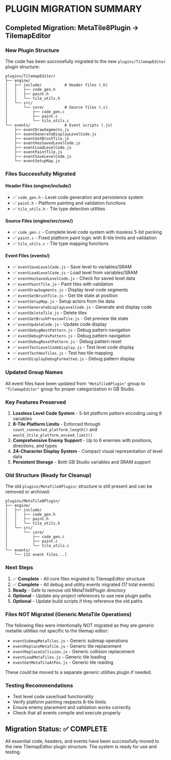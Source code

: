 # PLUGIN MIGRATION SUMMARY

## Completed Migration: MetaTile8Plugin → TilemapEditor

### New Plugin Structure

The code has been successfully migrated to the new `plugins/TilemapEditor` plugin structure:

```
plugins/TilemapEditor/
├── engine/
│   ├── include/          # Header files (.h)
│   │   ├── code_gen.h
│   │   ├── paint.h
│   │   └── tile_utils.h
│   └── src/
│       └── core/         # Source files (.c)
│           ├── code_gen.c
│           ├── paint.c
│           └── tile_utils.c
└── events/               # Event scripts (.js)
    ├── eventDrawSegments.js
    ├── eventGenerateDisplayLevelCode.js
    ├── eventGetBrushTile.js
    ├── eventHasSavedLevelCode.js
    ├── eventLoadLevelCode.js
    ├── eventPaintTile.js
    ├── eventSaveLevelCode.js
    └── eventSetupMap.js
```

### Files Successfully Migrated

#### Header Files (engine/include/)

- ✅ `code_gen.h` - Level code generation and persistence system
- ✅ `paint.h` - Platform painting and validation functions
- ✅ `tile_utils.h` - Tile type detection utilities

#### Source Files (engine/src/core/)

- ✅ `code_gen.c` - Complete level code system with lossless 5-bit packing
- ✅ `paint.c` - Fixed platform paint logic with 8-tile limits and validation
- ✅ `tile_utils.c` - Tile type mapping functions

#### Event Files (events/)

- ✅ `eventSaveLevelCode.js` - Save level to variables/SRAM
- ✅ `eventLoadLevelCode.js` - Load level from variables/SRAM
- ✅ `eventHasSavedLevelCode.js` - Check for saved level data
- ✅ `eventPaintTile.js` - Paint tiles with validation
- ✅ `eventDrawSegments.js` - Display level code segments
- ✅ `eventGetBrushTile.js` - Get tile state at position
- ✅ `eventSetupMap.js` - Setup actors from tile data
- ✅ `eventGenerateDisplayLevelCode.js` - Generate and display code
- ✅ `eventDeleteTile.js` - Delete tiles
- ✅ `eventGetBrushPreviewTile.js` - Get preview tile state
- ✅ `eventUpdateCode.js` - Update code display
- ✅ `eventDebugNextPattern.js` - Debug pattern navigation
- ✅ `eventDebugPrevPattern.js` - Debug pattern navigation
- ✅ `eventDebugResetPattern.js` - Debug pattern reset
- ✅ `eventTestLevelCodeDisplay.js` - Test level code display
- ✅ `eventTestHexTiles.js` - Test hex tile mapping
- ✅ `eventDisplayDebugFormatted.js` - Debug pattern display

### Updated Group Names

All event files have been updated from `"MetaTile8Plugin"` group to `"TilemapEditor"` group for proper categorization in GB Studio.

### Key Features Preserved

1. **Lossless Level Code System** - 5-bit platform pattern encoding using 8 variables
2. **8-Tile Platform Limits** - Enforced through `count_connected_platform_length()` and `would_2tile_platform_exceed_limit()`
3. **Comprehensive Enemy Support** - Up to 6 enemies with positions, directions, and types
4. **24-Character Display System** - Compact visual representation of level data
5. **Persistent Storage** - Both GB Studio variables and SRAM support

### Old Structure (Ready for Cleanup)

The old `plugins/MetaTile8Plugin/` structure is still present and can be removed or archived:

```
plugins/MetaTile8Plugin/
├── engine/
│   ├── include/
│   │   ├── code_gen.h
│   │   ├── paint.h
│   │   └── tile_utils.h
│   └── src/
│       └── core/
│           ├── code_gen.c
│           ├── paint.c
│           └── tile_utils.c
└── events/
    └── [22 event files...]
```

### Next Steps

1. ✅ **Complete** - All core files migrated to TilemapEditor structure
2. ✅ **Complete** - All debug and utility events migrated (17 total events)
3. **Ready** - Safe to remove old MetaTile8Plugin directory
4. **Optional** - Update any project references to use new plugin paths
5. **Optional** - Update build scripts if they reference the old paths

### Files NOT Migrated (Generic MetaTile Operations)
The following files were intentionally NOT migrated as they are generic metatile utilities not specific to the tilemap editor:
- `eventSubmapMetaTiles.js` - Generic submap operations
- `eventReplaceMetaTile.js` - Generic tile replacement
- `eventReplaceCollision.js` - Generic collision replacement  
- `eventLoadMetaTiles.js` - Generic tile loading
- `eventGetMetaTileAtPos.js` - Generic tile reading

These could be moved to a separate generic utilities plugin if needed.

### Testing Recommendations

- Test level code save/load functionality
- Verify platform painting respects 8-tile limits
- Ensure enemy placement and validation works correctly
- Check that all events compile and execute properly

## Migration Status: ✅ COMPLETE

All essential code, headers, and events have been successfully moved to the new TilemapEditor plugin structure. The system is ready for use and testing.
